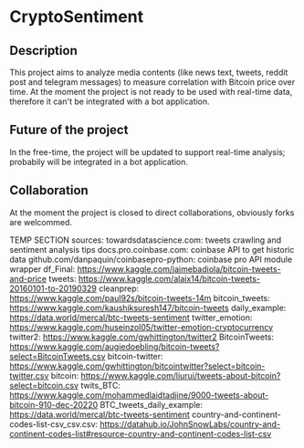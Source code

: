 # CryptoSentiment

## Description
This project aims to analyze media contents (like news text, tweets, reddit post and telegram messages) to measure correlation with Bitcoin price over time.
At the moment the project is not ready to be used with real-time data, therefore it can't be integrated with a bot application. 

## Future of the project
In the free-time, the project will be updated to support real-time analysis; probabily will be integrated in a bot application.

## Collaboration
At the moment the project is closed to direct collaborations, obviously forks are welcommed.

TEMP SECTION
sources:
towardsdatascience.com: tweets crawling and sentiment analysis tips
docs.pro.coinbase.com: coinbase API to get historic data
github.com/danpaquin/coinbasepro-python: coinbase pro API module wrapper
df_Final: https://www.kaggle.com/jaimebadiola/bitcoin-tweets-and-price
tweets: https://www.kaggle.com/alaix14/bitcoin-tweets-20160101-to-20190329
cleanprep: https://www.kaggle.com/paul92s/bitcoin-tweets-14m
bitcoin_tweets: https://www.kaggle.com/kaushiksuresh147/bitcoin-tweets
daily_example: https://data.world/mercal/btc-tweets-sentiment
twitter_emotion: https://www.kaggle.com/huseinzol05/twitter-emotion-cryptocurrency
twitter2: https://www.kaggle.com/gwhittington/twitter2
BitcoinTweets: https://www.kaggle.com/augiedoebling/bitcoin-tweets?select=BitcoinTweets.csv
bitcoin-twitter: https://www.kaggle.com/gwhittington/bitcointwitter?select=bitcoin-twitter.csv
bitcoin: https://www.kaggle.com/liurui/tweets-about-bitcoin?select=bitcoin.csv
twits_BTC: https://www.kaggle.com/mohammedlaidtadjine/9000-tweets-about-bitcoin-910-dec-20220
BTC_tweets_daily_example: https://data.world/mercal/btc-tweets-sentiment
country-and-continent-codes-list-csv_csv.csv: https://datahub.io/JohnSnowLabs/country-and-continent-codes-list#resource-country-and-continent-codes-list-csv
